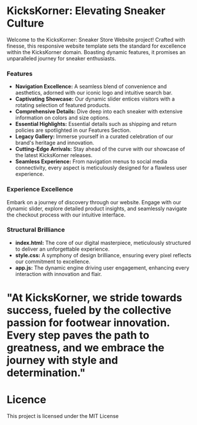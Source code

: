 # KicksKorner: Elevating Sneaker Culture

Welcome to the KicksKorner: Sneaker Store Website project! Crafted with finesse, this responsive website template sets the standard for excellence within the KicksKorner domain. Boasting dynamic features, it promises an unparalleled journey for sneaker enthusiasts.

### Features
- **Navigation Excellence:** A seamless blend of convenience and aesthetics, adorned with our iconic logo and intuitive search bar.
- **Captivating Showcase:** Our dynamic slider entices visitors with a rotating selection of featured products.
- **Comprehensive Details:** Dive deep into each sneaker with extensive information on colors and size options.
- **Essential Highlights:** Essential details such as shipping and return policies are spotlighted in our Features Section.
- **Legacy Gallery:** Immerse yourself in a curated celebration of our brand's heritage and innovation.
- **Cutting-Edge Arrivals:** Stay ahead of the curve with our showcase of the latest KicksKorner releases.
- **Seamless Experience:** From navigation menus to social media connectivity, every aspect is meticulously designed for a flawless user experience.

### Experience Excellence
Embark on a journey of discovery through our website. Engage with our dynamic slider, explore detailed product insights, and seamlessly navigate the checkout process with our intuitive interface.

### Structural Brilliance
- **index.html:** The core of our digital masterpiece, meticulously structured to deliver an unforgettable experience.
- **style.css:** A symphony of design brilliance, ensuring every pixel reflects our commitment to excellence.
- **app.js:** The dynamic engine driving user engagement, enhancing every interaction with innovation and flair.

# "At KicksKorner, we stride towards success, fueled by the collective passion for footwear innovation. Every step paves the path to greatness, and we embrace the journey with style and determination."

# Licence
This project is licensed under the MIT License
